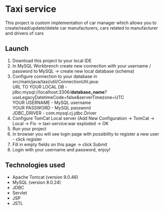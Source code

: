 # Taxi service
This project is custom implementation of car manager which allows you to create/read/update/delete car manufacturers, cars related to manufacturer and drivers of cars

## Launch
1. Download this project to your local IDE
2. In MySQL Workbrench create new connection with your username / password to MySQL -> create new local database (schema)
3. Configure connection to your database in src/main/java/taxi/util/ConnectionUtil.java: <br>
    URL TO YOUR LOCAL DB - jdbc:mysql://localhost:3306/<b>database_name</b>?useLegacyDatetimeCode=false&serverTimezone=UTC <br>
    YOUR USERNAME - MySQL username <br>
    YOUR PASSWORD - MySQL password <br>
    JDBC_DRIVER - com.mysql.cj.jdbc.Driver <br>
4. Configure TomCat Local server (Add New Configuration -> TomCat -> Local -> Fix -> taxi-service:war exploded -> OK
5. Run your project
6. In browser you will see login page with possibility to register a new user - click register
7. Fill in empty fields on this page -> click Submit
8. Login with your username and password, enjoy!

## Technologies used
- Apache Tomcat (version 9.0.46)
- MySQL (version 8.0.24)
- JDBC
- Servlet
- JSP
- JSTL
